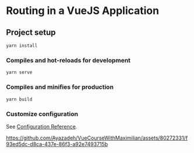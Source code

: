# Routing in a VueJS Application

## Project setup
```
yarn install
```

### Compiles and hot-reloads for development
```
yarn serve
```

### Compiles and minifies for production
```
yarn build
```

### Customize configuration
See [Configuration Reference](https://cli.vuejs.org/config/).




https://github.com/Ayazadeh/VueCourseWithMaximilian/assets/80272331/f93ed5dc-d8ca-437e-86f3-a92e7493715b

